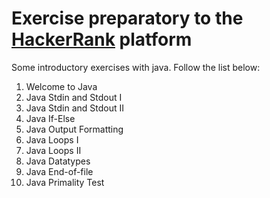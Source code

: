 <html>

<body>
    <h1>Exercise preparatory to the 
    <a href="https://www.codility.com/">HackerRank</a> platform</h1>

<p>Some introductory exercises with java.
Follow the list below:</p>

<ol>
<li>Welcome to Java</li>
<li>Java Stdin and Stdout I</li>
<li>Java Stdin and Stdout II</li>
<li>Java If-Else</li>
<li>Java Output Formatting</li>
<li>Java Loops I</li>
<li>Java Loops II</li>
<li>Java Datatypes</li>
<li>Java End-of-file</li>
<li>Java Primality Test</li>
</ol>
</body>
</html>
